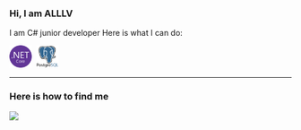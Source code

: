 ### Hi, I am ALLLV

I am C# junior developer
Here is what I can do:
<div>
  <img src="https://github.com/devicons/devicon/blob/master/icons/dotnetcore/dotnetcore-original.svg" height="40" width="40"/>&nbsp;
  <img src="https://github.com/devicons/devicon/blob/master/icons/postgresql/postgresql-original-wordmark.svg" height="40" width="40"/>&nbsp;
</div>

---
### Here is how to find me

<div><a href="t.me/alllv_tt"><img src="https://img.shields.io/badge/Telegram-blue?style=for-the-badge&logo=telegram&logoColor=white"></a></div>
